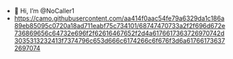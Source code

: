 - 👋 Hi, I’m @NoCaller1
- https://camo.githubusercontent.com/aa414f0aac54fe79a6329da1c186a89eb85095c0720a18ad711eabf75c734101/68747470733a2f2f696d672e736869656c64732e696f2f62616467652f2d4a6176617363726970742d3035313232413f7374796c653d666c6174266c6f676f3d6a617661736372697074
<!---
NoCaller1/NoCaller1 is a ✨ special ✨ repository because its `README.md` (this file) appears on your GitHub profile.
You can click the Preview link to take a look at your changes.
--->

